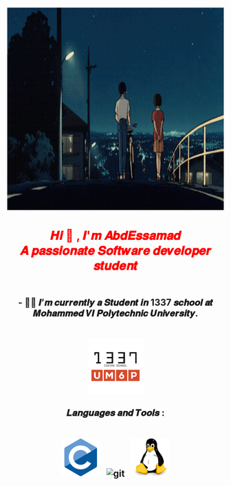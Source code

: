 <p align="center"> <img src="./assets/gif.gif" width="850" height="470"> </p>
<h1 style="color:red;" align="center" style="color: red;"> 𝑯𝒊 👋 , 𝑰'𝒎 𝑨𝒃𝒅𝑬𝒔𝒔𝒂𝒎𝒂𝒅 <br> 𝑨 𝒑𝒂𝒔𝒔𝒊𝒐𝒏𝒂𝒕𝒆 𝑺𝒐𝒇𝒕𝒘𝒂𝒓𝒆 𝒅𝒆𝒗𝒆𝒍𝒐𝒑𝒆𝒓 𝒔𝒕𝒖𝒅𝒆𝒏𝒕 </h1>

<h2 align="center"> <br> - 👨‍💻 𝑰’𝒎 𝒄𝒖𝒓𝒓𝒆𝒏𝒕𝒍𝒚 𝒂 𝑺𝒕𝒖𝒅𝒆𝒏𝒕 𝒊𝒏 1337 𝒔𝒄𝒉𝒐𝒐𝒍 𝒂𝒕 𝑴𝒐𝒉𝒂𝒎𝒎𝒆𝒅 𝑽𝑰 𝑷𝒐𝒍𝒚𝒕𝒆𝒄𝒉𝒏𝒊𝒄 𝑼𝒏𝒊𝒗𝒆𝒓𝒔𝒊𝒕𝒚. <br> <br>
<p align="center" > <img src="./assets/um6p.jpg" width="130" height="130" </p> <br> <br>
  𝑳𝒂𝒏𝒈𝒖𝒂𝒈𝒆𝒔 𝒂𝒏𝒅 𝑻𝒐𝒐𝒍𝒔 : <br> <br>
<p align="center"> <img src="https://raw.githubusercontent.com/devicons/devicon/master/icons/c/c-original.svg" alt="c" width="90" height="90" > &nbsp; <img src="https://www.vectorlogo.zone/logos/git-scm/git-scm-icon.svg" alt="git" width="90" height="90" > &nbsp; <img src="https://raw.githubusercontent.com/devicons/devicon/master/icons/linux/linux-original.svg" alt="linux" width="90" height="90" > </p> </h2>
